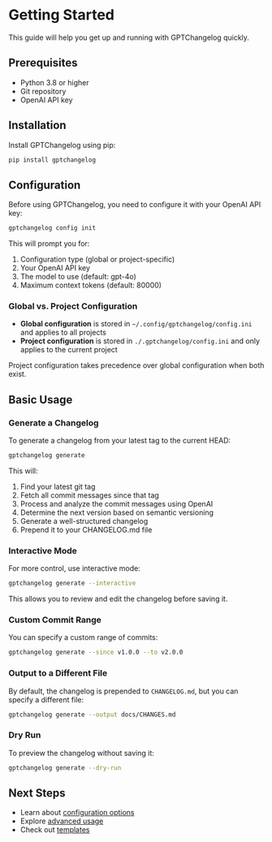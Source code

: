 # Getting Started

This guide will help you get up and running with GPTChangelog quickly.

## Prerequisites

- Python 3.8 or higher
- Git repository
- OpenAI API key

## Installation

Install GPTChangelog using pip:

```bash
pip install gptchangelog
```

## Configuration

Before using GPTChangelog, you need to configure it with your OpenAI API key:

```bash
gptchangelog config init
```

This will prompt you for:

1. Configuration type (global or project-specific)
2. Your OpenAI API key
3. The model to use (default: gpt-4o)
4. Maximum context tokens (default: 80000)

### Global vs. Project Configuration

- **Global configuration** is stored in `~/.config/gptchangelog/config.ini` and applies to all projects
- **Project configuration** is stored in `./.gptchangelog/config.ini` and only applies to the current project

Project configuration takes precedence over global configuration when both exist.

## Basic Usage

### Generate a Changelog

To generate a changelog from your latest tag to the current HEAD:

```bash
gptchangelog generate
```

This will:

1. Find your latest git tag
2. Fetch all commit messages since that tag
3. Process and analyze the commit messages using OpenAI
4. Determine the next version based on semantic versioning
5. Generate a well-structured changelog
6. Prepend it to your CHANGELOG.md file

### Interactive Mode

For more control, use interactive mode:

```bash
gptchangelog generate --interactive
```

This allows you to review and edit the changelog before saving it.

### Custom Commit Range

You can specify a custom range of commits:

```bash
gptchangelog generate --since v1.0.0 --to v2.0.0
```

### Output to a Different File

By default, the changelog is prepended to `CHANGELOG.md`, but you can specify a different file:

```bash
gptchangelog generate --output docs/CHANGES.md
```

### Dry Run

To preview the changelog without saving it:

```bash
gptchangelog generate --dry-run
```

## Next Steps

- Learn about [configuration options](user-guide/configuration.md)
- Explore [advanced usage](user-guide/advanced-usage.md)
- Check out [templates](user-guide/templates.md)